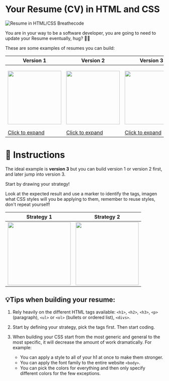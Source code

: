 # Your Resume (CV) in HTML and CSS

![Resume in HTML/CSS Breathecode](https://github.com/breatheco-de/exercise-build-your-resume-html-css/blob/master/preview.png?raw=true)

You are in your way to be a software developer, you are going to need to update your Resume eventually, hug? 💪😅

These are some examples of resumes you can build:

| Version 1 | Version 2 | Version 3 |
| --------- | --------  | --------  |
| <p align="center"><img src="https://github.com/breatheco-de/exercise-build-your-resume-html-css/blob/master/version1.png?raw=true" height="170" /></p> [Click to expand](https://github.com/breatheco-de/exercise-build-your-resume-html-css/blob/master/version1.png?raw=true) | <p align="center"><img src="https://github.com/breatheco-de/exercise-build-your-resume-html-css/blob/master/version2.png?raw=true" height="170" /></p> [Click to expand](https://github.com/breatheco-de/exercise-build-your-resume-html-css/blob/master/version2.png?raw=true) | <p align="center"><img src="https://github.com/breatheco-de/exercise-build-your-resume-html-css/blob/master/version3.png?raw=true" height="170" /></p> [Click to expand](https://github.com/breatheco-de/exercise-build-your-resume-html-css/blob/master/version3.png?raw=true) |

# 📝 Instructions

The ideal example is **version 3** but you can build version 1 or version 2 first, and later jump into version 3.

Start by drawing your strategy!

Look at the expected result and use a marker to identify the tags, imagen what CSS styles will you be applying to them, remember to reuse styles, don't repeat yourself!

| Strategy 1    | Strategy 2    |
| ----------    | ------        |
| <img src="https://github.com/breatheco-de/exercise-build-your-resume-html-css/blob/master/strategy.png?raw=true" height="200" /> | <img src="https://github.com/breatheco-de/exercise-build-your-resume-html-css/blob/master/strategy2.png?raw=true" height="200" />    |

## 💡Tips when building your resume:

1. Rely heavily on the different HTML tags available: `<h1>`, `<h2>`, `<h3>`, `<p>` (paragraph), `<ul>` or `<ol>` (bullets or ordered list), `<divs>`.

2. Start by defining your strategy, pick the tags first. Then start coding.

3. When building your CSS start from the most generic and general to the most specific, it will decrease the amount of work dramatically. For example: 
    - You can apply a style to all of your h1 at once to make them stronger.
    - You can apply the font family to the entire website `<body>`.
    - You can pick the colors for everything and then only specify different colors for the few exceptions.
